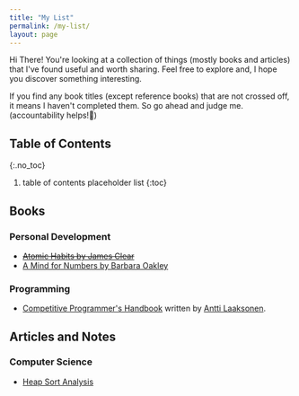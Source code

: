 ```yaml
---
title: "My List"
permalink: /my-list/
layout: page
---
```


Hi There! You're looking at a collection of things (mostly books and articles) that I've found useful and worth sharing. Feel free to explore and, I hope you discover something interesting. 

If you find any book titles (except reference books) that are not crossed off, it means I haven't completed them. So go ahead and judge me. (accountability helps!🙂)

## Table of Contents
{:.no_toc}
1. table of contents placeholder list
{:toc}

## Books
### Personal Development
* [~~Atomic Habits by James Clear~~](https://amzn.to/2PDnM53)
* [A Mind for Numbers by Barbara Oakley](https://amzn.to/3gJ2wXB)
### Programming
* [Competitive Programmer's Handbook](https://cses.fi/book/book.pdf) written by [Antti Laaksonen](https://www.cs.helsinki.fi/u/ahslaaks/).


## Articles and Notes
### Computer Science
* [Heap Sort Analysis](http://www.cs.umd.edu/~meesh/351/mount/lectures/lect14-heapsort-analysis-part.pdf)
